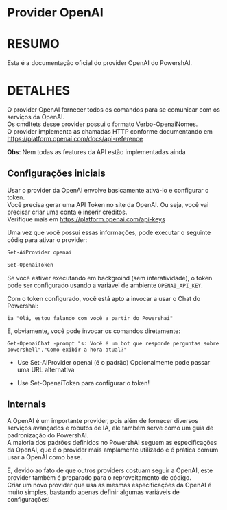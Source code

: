 # Provider OpenAI  

# RESUMO <!--! @#Short --> 

Esta é a documentação oficial do provider OpenAI do PowershAI. 

# DETALHES  <!--! @#Long --> 

O provider OpenAI fornecer todos os comandos para se comunicar com os serviços da OpenAI.  
Os cmdltets desse provider possui o formato Verbo-OpenaiNomes.  
O provider implementa as chamadas HTTP conforme documentando em https://platform.openai.com/docs/api-reference

**Obs**: Nem todas as features da API estão implementadas ainda


## Configurações iniciais 

Usar o provider da OpenAI envolve basicamente ativá-lo e configurar o token.  
Você precisa gerar uma API Token no site da OpenAI. Ou seja, você vai precisar criar uma conta e inserir créditos.  
Verifique mais em https://platform.openai.com/api-keys 

Uma vez que você possui essas informações, pode executar o seguinte códig para ativar o provider:

```powershell 
Set-AiProvider openai 

Set-OpenaiToken
```

Se você estiver executando em backgroind (sem interatividade), o token pode ser configurado usando a variável de ambiente `OPENAI_API_KEY`.  

Com o token configurado, você está apto a invocar a usar o Chat do Powershai:

```
ia "Olá, estou falando com você a partir do Powershai"
```

E, obviamente, você pode invocar os comandos diretamente:

```
Get-OpenaiChat -prompt "s: Você é um bot que responde perguntas sobre powershell","Como exibir a hora atual?"
```




* Use Set-AiProvider openai (é o padrão)
Opcionalmente pode passar uma URL alternativa

* Use Set-OpenaiToken para configurar o token!


## Internals

A OpenAI é um importante provider, pois além de fornecer diversos serviços avançados e robutos de IA, ele também serve como um guia de padronização do PowershAI.  
A maioria dos padrões definidos no PowershAI seguem as especificações da OpenAI, que é o provider mais amplamente utilizado e é prática comum usar a OpenAI como base.  


E, devido ao fato de que outros providers costuam seguir a OpenAI, este provider também é preparado para o reproveitamento de código.  
Criar um novo provider que usa as mesmas especificações da OpenAI é muito simples, bastando apenas definir algumas variáveis de configurações!


